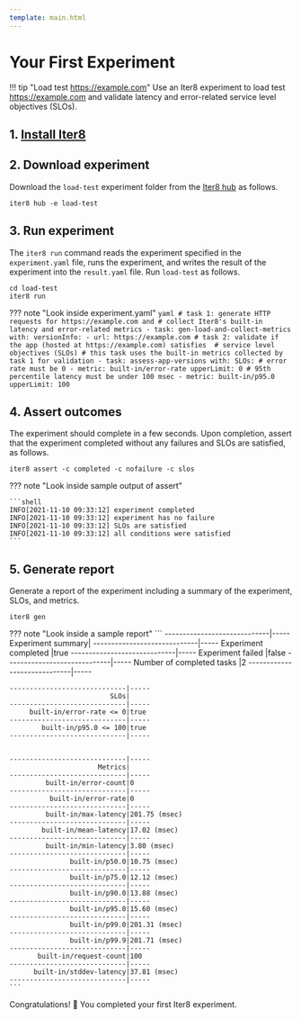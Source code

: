 ```yaml
---
template: main.html
---
```


# Your First Experiment

!!! tip "Load test https://example.com"
    Use an Iter8 experiment to load test https://example.com and validate latency and error-related service level objectives (SLOs).

## 1. [Install Iter8](install.md)

## 2. Download experiment
Download the `load-test` experiment folder from the [Iter8 hub](../user-guide/topics/iter8hub.md) as follows.

```shell
iter8 hub -e load-test
```

## 3. Run experiment
The `iter8 run` command reads the experiment specified in the `experiment.yaml` file, runs the experiment, and writes the result of the experiment into the `result.yaml` file. Run `load-test` as follows.

```shell
cd load-test
iter8 run
```

??? note "Look inside experiment.yaml"
    ```yaml
    # task 1: generate HTTP requests for https://example.com and
    # collect Iter8's built-in latency and error-related metrics
    - task: gen-load-and-collect-metrics
      with:
        versionInfo:
        - url: https://example.com
    # task 2: validate if the app (hosted at https://example.com) satisfies 
    # service level objectives (SLOs)
    # this task uses the built-in metrics collected by task 1 for validation
    - task: assess-app-versions
      with:
        SLOs:
          # error rate must be 0
        - metric: built-in/error-rate
          upperLimit: 0
          # 95th percentile latency must be under 100 msec
        - metric: built-in/p95.0
          upperLimit: 100
    ```

## 4. Assert outcomes
The experiment should complete in a few seconds. Upon completion, assert that the experiment completed without any failures and SLOs are satisfied, as follows.

```shell
iter8 assert -c completed -c nofailure -c slos
```

??? note "Look inside sample output of assert"

    ```shell
    INFO[2021-11-10 09:33:12] experiment completed
    INFO[2021-11-10 09:33:12] experiment has no failure                    
    INFO[2021-11-10 09:33:12] SLOs are satisfied                           
    INFO[2021-11-10 09:33:12] all conditions were satisfied
    ```

## 5. Generate report
Generate a report of the experiment including a summary of the experiment, SLOs, and metrics.

```shell
iter8 gen 
```

??? note "Look inside a sample report"
    ```
    -----------------------------|-----
               Experiment summary|
    -----------------------------|-----
            Experiment completed |true
    -----------------------------|-----
               Experiment failed |false
    -----------------------------|-----
       Number of completed tasks |2
    -----------------------------|-----



    -----------------------------|-----
                             SLOs|
    -----------------------------|-----
         built-in/error-rate <= 0|true
    -----------------------------|-----
            built-in/p95.0 <= 100|true
    -----------------------------|-----


    -----------------------------|-----
                          Metrics|
    -----------------------------|-----
             built-in/error-count|0
    -----------------------------|-----
              built-in/error-rate|0
    -----------------------------|-----
             built-in/max-latency|201.75 (msec)
    -----------------------------|-----
            built-in/mean-latency|17.02 (msec)
    -----------------------------|-----
             built-in/min-latency|3.80 (msec)
    -----------------------------|-----
                   built-in/p50.0|10.75 (msec)
    -----------------------------|-----
                   built-in/p75.0|12.12 (msec)
    -----------------------------|-----
                   built-in/p90.0|13.88 (msec)
    -----------------------------|-----
                   built-in/p95.0|15.60 (msec)
    -----------------------------|-----
                   built-in/p99.0|201.31 (msec)
    -----------------------------|-----
                   built-in/p99.9|201.71 (msec)
    -----------------------------|-----
           built-in/request-count|100
    -----------------------------|-----
          built-in/stddev-latency|37.81 (msec)
    -----------------------------|-----
    ```

Congratulations! :tada: You completed your first Iter8 experiment.
